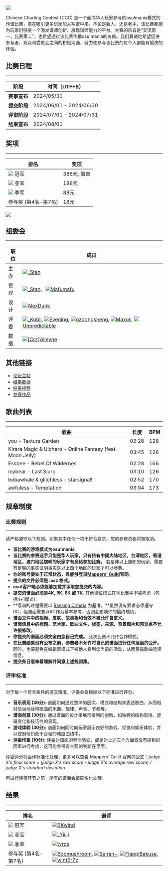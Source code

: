 ![](https://s2.loli.net/2024/08/01/kNzWO7H6tybGIeS.png)

Chinese Charting Contest (CCC) 是一个面向华人玩家参与的osu!mania模式的作谱比赛，意在吸引更多玩家加入写谱中来。不论是新人，还是老手，该比赛都能为玩家们够提一个激发谱师创新、展现谱师能力的平台。大赛的宗旨是“交流第一，比赛第二”，也希望通过该比赛传播osu!mania的价值。我们真诚地希望促进参与者、观众和委员会之间的积极沟通，努力使参与该比赛的每个人都能有愉快的体验。

## 比赛日程
---
| 阶段 | 时间（UTF+8） |
| ---- | ------------- |
| **赛事宣布** | 2024/05/31 |
| **提交阶段** | 2024/06/01 - 2024/06/30 |
| **评审阶段** | 2024/07/01 - 2024/07/31 |
| **结果宣布** | 2024/08/01 |

## 奖项
---
| 排名	| 奖项 |
| -------	| -------- |
| ![](https://i.ppy.sh/c8447c5ce37eaa34ed393f537dda8099a4c5e161/68747470733a2f2f6f73752e7070792e73682f77696b692f696d616765732f7368617265642f63726f776e2d676f6c642e706e67) 冠军 | 388元, 徽章 |
| ![](https://i.ppy.sh/d076465cfe8cbc9a6911417496c8a21efa7838c3/68747470733a2f2f6f73752e7070792e73682f77696b692f696d616765732f7368617265642f63726f776e2d73696c7665722e706e67) 亚军 | 188元 |
| ![](https://i.ppy.sh/b582c7211024aa1bbd35b1d75e4778b0bdf08836/68747470733a2f2f6f73752e7070792e73682f77696b692f696d616765732f7368617265642f63726f776e2d62726f6e7a652e706e67) 季军 | 88元 |
| 参与奖 (第4名-第7名) | 18元 |

![](https://assets.ppy.sh/profile-badges/CCC2024-winner.png)

## 组委会
---
| 职位 | 成员 |
| -------- | --------- |
| 主办 | ![](https://s.ppy.sh/images/flags/cn.gif)[\_Stan](https://osu.ppy.sh/users/1653229) |
| 管理 | ![](https://s.ppy.sh/images/flags/cn.gif)[\_Stan](https://osu.ppy.sh/users/1653229)、![](https://s.ppy.sh/images/flags/cn.gif)[Mafumafu](https://osu.ppy.sh/users/3076909) |
| 设计 | ![](https://s.ppy.sh/images/flags/cn.gif)[AlexDunk](https://osu.ppy.sh/users/9194799) |
| 评委 | ![](https://s.ppy.sh/images/flags/my.gif)[\_Kobii](https://osu.ppy.sh/users/6209713), ![](https://s.ppy.sh/images/flags/sg.gif)[Evening](https://osu.ppy.sh/users/2193881), ![](https://s.ppy.sh/images/flags/cn.gif)[gzdongsheng](https://osu.ppy.sh/users/8660315), ![](https://s.ppy.sh/images/flags/id.gif)[Maxus](https://osu.ppy.sh/users/4335785), ![](https://s.ppy.sh/images/flags/us.gif)[Unpredictable](https://osu.ppy.sh/users/7560872)|
| 数据 | ![](https://s.ppy.sh/images/flags/cn.gif)[\[Crz\]Alleyne](https://osu.ppy.sh/users/11279273) |

## 其他链接
- [论坛主帖](https://osu.ppy.sh/community/forums/topics/1928815)
- [结果数据](https://mappersguild.com/contests/results?contest=66026a8aa8c1495bcfbd23ea)
- [结果视频](https://www.bilibili.com/video/BV1ZFv4enEiY/)
- [参赛作品](https://drive.google.com/file/d/1IKg5NHqRxiqNuqAFSiq8rDMO-ADarGZX/view?usp=sharing)

## 歌曲列表
---
| 歌曲 | 长度 | BPM |
| ---- | ------ | --- |
| you - Texture Garden | 02:28 | 128 |
| Kirara Magic & Ulchero - Online Fantasy (feat. Moon Jelly) | 03:45 | 126 |
| Essbee - Rebel Of Wildernes | 02:28 | 166 |
| mybear - Last Slurp | 03:10 | 126 |
| bobawhale & glitchless - starsignal! | 02:52 | 170 |
| awfuless - Temptation |  03:04 | 173 |

## 规章制度
### 比赛规则
---
请严格遵守以下规则。如果其中任何一项不符合要求，您的参赛资格将被取消。

- **该比赛的游戏模式为osu!mania**
- **该比赛的参赛选手只能是华人玩家，只有持有中国大陆地区，台湾地区，香港地区，澳门地区旗帜的玩家才有资格参加比赛。** 若是非以上旗帜的玩家，需要有足够的事实证明事实是以上四个地区的玩家才可以参赛。
- **你的账号要处于正常状态，且能够登录[Mappers' Guild](https://mappersguild.com)官网。**
- **提交的文件必须是 .osz 格式。**
- **osu!客户端必须能够加载并读取您提交的内容。**
- **提交的谱面必须是4K, 5K, 6K 或 7K.** 其他键位模式在本比赛中不被考虑（包括n+1模式）。
- **写谱的过程需要以 [Ranking Criteria](https://osu.ppy.sh/wiki/en/Ranking_criteria/osu%21mania) 为基准。**虽然没有要求必须遵守RC，但谱面需要以RC作为基本参考，否则会影响你的最终成绩。
- **谱面文件中的视频、皮肤、故事板和音效不被允许自定义。**
- **谱面信息中的标题、艺术家、歌曲文件、标签、来源、背景图片和预览点不允许被修改。**
- **你提交的谱面必须完全由您自己完成。** 此次比赛不允许合作模式。
- **在比赛结果没有公布之前，参赛者不允许将自己的谱面进行任何层面的公开。** 同时，也要避免在编辑器模式下被他人看到您当前的活动，从而暴露歌曲选择信息。
- **提交条目意味着理解并同意上述规则集。**

### 评审标准
---
对于每一个符合条件的提交难度，评委会将根据以下标准进行评分。

- **音乐表现 (30分):** 谱面如何通过整体的层次、模式和结构来表达歌曲，从而相对恰当地诠释歌曲的乐器、旋律、声音、节奏等。
- **谱面创意 (30分):** 通过谱面的设计来展示排列的创新。如独特的结构安排、逻辑变化和技巧性的呈现。
- **游戏体验 (30分):** 谱面如何同时向玩家展示良好的游戏、视觉和娱乐体验，并以控制他们处于合理的难度曲线中。
- **评委印象 (10分):** 评委对谱面的整体感受，或是对上述三个方面皆没有提到的因素进行考虑，这可能会带有主观的判断在里面。

评委评分将会作标准化处理，更多可以查看 Mappers' Guild 官网的公式：*judge X's final score = (judge X's raw score - judge X's average raw score) / judge X's standard deviation*

再进行评审环节之前，所有的谱面会被匿名化处理。

## 结果
---
| 排名 | 谱师 |
| ----- | ------ |
| ![](https://i.ppy.sh/c8447c5ce37eaa34ed393f537dda8099a4c5e161/68747470733a2f2f6f73752e7070792e73682f77696b692f696d616765732f7368617265642f63726f776e2d676f6c642e706e67) 冠军 |![](https://s.ppy.sh/images/flags/cn.gif)[BKwind](https://osu.ppy.sh/users/8900975)|
| ![](https://i.ppy.sh/d076465cfe8cbc9a6911417496c8a21efa7838c3/68747470733a2f2f6f73752e7070792e73682f77696b692f696d616765732f7368617265642f63726f776e2d73696c7665722e706e67) 亚军 |![](https://s.ppy.sh/images/flags/cn.gif)[\_Yiiiii](https://osu.ppy.sh/users/6066359)|
| ![](https://i.ppy.sh/b582c7211024aa1bbd35b1d75e4778b0bdf08836/68747470733a2f2f6f73752e7070792e73682f77696b692f696d616765732f7368617265642f63726f776e2d62726f6e7a652e706e67) 季军 |![](https://s.ppy.sh/images/flags/cn.gif)[tyrcs](https://osu.ppy.sh/users/13026904)|
| 参与奖 (第4名-第7名) |![](https://s.ppy.sh/images/flags/cn.gif)[Boomushroom](https://osu.ppy.sh/users/10588550), ![](https://s.ppy.sh/images/flags/cn.gif)[Seiran-](https://osu.ppy.sh/users/14351534), ![](https://s.ppy.sh/images/flags/ru.gif)[FlappiBakuse](https://osu.ppy.sh/users/11724295), ![](https://s.ppy.sh/images/flags/cn.gif)[wIntEr7z](https://osu.ppy.sh/users/16509588)|
